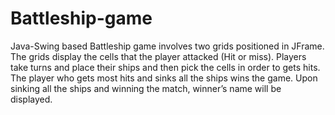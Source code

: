 # Battleship-game
Java-Swing based Battleship game involves two grids positioned in JFrame. The grids display the cells that the player attacked (Hit or miss). Players take turns and place their ships and then pick the cells in order to gets hits. The player who gets most hits and sinks all the ships wins the game. Upon sinking all the ships and winning the match, winner’s name will be displayed.
